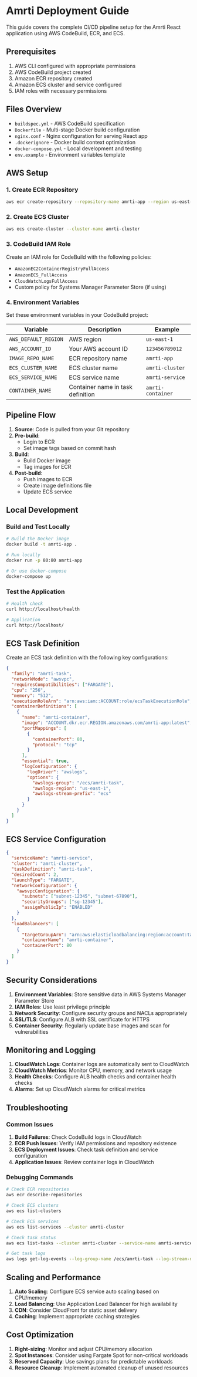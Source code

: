 # Amrti Deployment Guide

This guide covers the complete CI/CD pipeline setup for the Amrti React application using AWS CodeBuild, ECR, and ECS.

## Prerequisites

1. AWS CLI configured with appropriate permissions
2. AWS CodeBuild project created
3. Amazon ECR repository created
4. Amazon ECS cluster and service configured
5. IAM roles with necessary permissions

## Files Overview

- `buildspec.yml` - AWS CodeBuild specification
- `Dockerfile` - Multi-stage Docker build configuration
- `nginx.conf` - Nginx configuration for serving React app
- `.dockerignore` - Docker build context optimization
- `docker-compose.yml` - Local development and testing
- `env.example` - Environment variables template

## AWS Setup

### 1. Create ECR Repository

```bash
aws ecr create-repository --repository-name amrti-app --region us-east-1
```

### 2. Create ECS Cluster

```bash
aws ecs create-cluster --cluster-name amrti-cluster
```

### 3. CodeBuild IAM Role

Create an IAM role for CodeBuild with the following policies:
- `AmazonEC2ContainerRegistryFullAccess`
- `AmazonECS_FullAccess`
- `CloudWatchLogsFullAccess`
- Custom policy for Systems Manager Parameter Store (if using)

### 4. Environment Variables

Set these environment variables in your CodeBuild project:

| Variable | Description | Example |
|----------|-------------|---------|
| `AWS_DEFAULT_REGION` | AWS region | `us-east-1` |
| `AWS_ACCOUNT_ID` | Your AWS account ID | `123456789012` |
| `IMAGE_REPO_NAME` | ECR repository name | `amrti-app` |
| `ECS_CLUSTER_NAME` | ECS cluster name | `amrti-cluster` |
| `ECS_SERVICE_NAME` | ECS service name | `amrti-service` |
| `CONTAINER_NAME` | Container name in task definition | `amrti-container` |

## Pipeline Flow

1. **Source**: Code is pulled from your Git repository
2. **Pre-build**: 
   - Login to ECR
   - Set image tags based on commit hash
3. **Build**: 
   - Build Docker image
   - Tag images for ECR
4. **Post-build**: 
   - Push images to ECR
   - Create image definitions file
   - Update ECS service

## Local Development

### Build and Test Locally

```bash
# Build the Docker image
docker build -t amrti-app .

# Run locally
docker run -p 80:80 amrti-app

# Or use docker-compose
docker-compose up
```

### Test the Application

```bash
# Health check
curl http://localhost/health

# Application
curl http://localhost/
```

## ECS Task Definition

Create an ECS task definition with the following key configurations:

```json
{
  "family": "amrti-task",
  "networkMode": "awsvpc",
  "requiresCompatibilities": ["FARGATE"],
  "cpu": "256",
  "memory": "512",
  "executionRoleArn": "arn:aws:iam::ACCOUNT:role/ecsTaskExecutionRole",
  "containerDefinitions": [
    {
      "name": "amrti-container",
      "image": "ACCOUNT.dkr.ecr.REGION.amazonaws.com/amrti-app:latest",
      "portMappings": [
        {
          "containerPort": 80,
          "protocol": "tcp"
        }
      ],
      "essential": true,
      "logConfiguration": {
        "logDriver": "awslogs",
        "options": {
          "awslogs-group": "/ecs/amrti-task",
          "awslogs-region": "us-east-1",
          "awslogs-stream-prefix": "ecs"
        }
      }
    }
  ]
}
```

## ECS Service Configuration

```json
{
  "serviceName": "amrti-service",
  "cluster": "amrti-cluster",
  "taskDefinition": "amrti-task",
  "desiredCount": 2,
  "launchType": "FARGATE",
  "networkConfiguration": {
    "awsvpcConfiguration": {
      "subnets": ["subnet-12345", "subnet-67890"],
      "securityGroups": ["sg-12345"],
      "assignPublicIp": "ENABLED"
    }
  },
  "loadBalancers": [
    {
      "targetGroupArn": "arn:aws:elasticloadbalancing:region:account:targetgroup/name",
      "containerName": "amrti-container",
      "containerPort": 80
    }
  ]
}
```

## Security Considerations

1. **Environment Variables**: Store sensitive data in AWS Systems Manager Parameter Store
2. **IAM Roles**: Use least privilege principle
3. **Network Security**: Configure security groups and NACLs appropriately
4. **SSL/TLS**: Configure ALB with SSL certificate for HTTPS
5. **Container Security**: Regularly update base images and scan for vulnerabilities

## Monitoring and Logging

1. **CloudWatch Logs**: Container logs are automatically sent to CloudWatch
2. **CloudWatch Metrics**: Monitor CPU, memory, and network usage
3. **Health Checks**: Configure ALB health checks and container health checks
4. **Alarms**: Set up CloudWatch alarms for critical metrics

## Troubleshooting

### Common Issues

1. **Build Failures**: Check CodeBuild logs in CloudWatch
2. **ECR Push Issues**: Verify IAM permissions and repository existence
3. **ECS Deployment Issues**: Check task definition and service configuration
4. **Application Issues**: Review container logs in CloudWatch

### Debugging Commands

```bash
# Check ECR repositories
aws ecr describe-repositories

# Check ECS clusters
aws ecs list-clusters

# Check ECS services
aws ecs list-services --cluster amrti-cluster

# Check task status
aws ecs list-tasks --cluster amrti-cluster --service-name amrti-service

# Get task logs
aws logs get-log-events --log-group-name /ecs/amrti-task --log-stream-name ecs/amrti-container/TASK_ID
```

## Scaling and Performance

1. **Auto Scaling**: Configure ECS service auto scaling based on CPU/memory
2. **Load Balancing**: Use Application Load Balancer for high availability
3. **CDN**: Consider CloudFront for static asset delivery
4. **Caching**: Implement appropriate caching strategies

## Cost Optimization

1. **Right-sizing**: Monitor and adjust CPU/memory allocation
2. **Spot Instances**: Consider using Fargate Spot for non-critical workloads
3. **Reserved Capacity**: Use savings plans for predictable workloads
4. **Resource Cleanup**: Implement automated cleanup of unused resources
